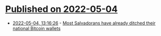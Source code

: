 # [Published on 2022-05-04](index.md)

* [2022-05-04, 13:16:26](https://news.ycombinator.com/item?id=31259940) - [Most Salvadorans have already ditched their national Bitcoin wallets](https://restofworld.org/2022/el-salvador-chivo-bitcoin-wallet/)
